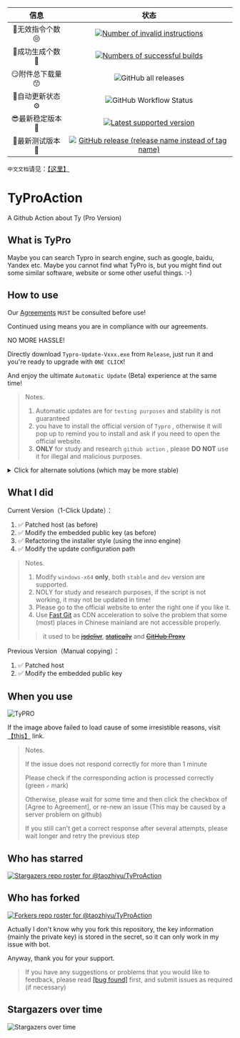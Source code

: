 |  信息 | 状态 |
|:----:|:----:|
|  🤔无效指令个数😒 | [![Number of invalid instructions](https://img.shields.io/github/issues-closed-raw/taozhiyu/TyProAction/%F0%9F%A4%94invalid/%E6%97%A0%E6%95%88%E7%9A%84%F0%9F%98%92?color=d9534f&label=%F0%9F%A4%94invalid%20instructions&logo=github&style=flat-square)](https://github.com/taozhiyu/TyProAction/issues?q=label%3A%F0%9F%A4%94invalid%2F%E6%97%A0%E6%95%88%E7%9A%84%F0%9F%98%92) |
|  🎉成功生成个数🎉 | [![Numbers of successful builds](https://img.shields.io/github/issues-closed-raw/taozhiyu/TyProAction/%E2%98%91%EF%B8%8Fkeygen/%E6%B3%A8%E5%86%8C%E6%9C%BA%F0%9F%8E%89?color=5cb85c&label=%F0%9F%8E%89successful%20builds&logo=github&style=flat-square)](https://github.com/taozhiyu/TyProAction/issues?q=label%3A%E2%98%91%EF%B8%8Fkeygen%2F%E6%B3%A8%E5%86%8C%E6%9C%BA%F0%9F%8E%89) |
|  😏附件总下载量😙 |![GitHub all releases](https://img.shields.io/github/downloads/taozhiyu/TyProAction/total?label=%F0%9F%A4%A9Total%20downloads&color=5319E7&logo=github&style=flat-square)|
|  🔧自动更新状态⚙️ |![GitHub Workflow Status](https://img.shields.io/github/workflow/status/taozhiyu/TyProAction/check%20update?label=%F0%9F%94%A7check%20update&logo=github&style=flat-square) |
|  😎最新稳定版本🥳 | [![Latest supported version](https://img.shields.io/github/v/release/taozhiyu/TyProAction?label=%F0%9F%A5%B3Latest%20version&logo=windows&style=flat-square)](https://github.com/taozhiyu/TyProAction/releases/latest) |
|  🌈最新测试版本🔬 | [![GitHub release (release name instead of tag name)](https://img.shields.io/github/v/release/taozhiyu/TyProAction?include_prereleases&label=%F0%9F%8C%88%20dev%20version&style=flat-square)](https://github.com/taozhiyu/TyProAction/releases) |

`中文文档`请见：[【这里】](./README.zh.md)

# TyProAction

A Github Action about Ty (Pro Version)

## What is TyPro

Maybe you can search Typro in search engine, such as google, baidu, Yandex etc.
Maybe you cannot find what TyPro is, but you might find out some similar software, website or some other useful things.
:-)

## How to use

Our [Agreements](Agreements.md) `MUST` be consulted before use!

Continued using means you are in compliance with our agreements.



NO MORE HASSLE!

Directly download `Typro-Update-Vxxx.exe` from `Release`, just run it and you're ready to upgrade with `ONE CLICK`!

And enjoy the ultimate `Automatic Update` (Beta) experience at the same time!

> Notes.
>
> 1. Automatic updates are for `testing purposes` and stability is not guaranteed
> 2. you have to install the official version of `Typro` , otherwise it will pop up to remind you to install and ask if you need to open the official website.
> 3. **ONLY** for study and research `github action` , please **DO NOT** use it for illegal and malicious purposes.

<details>
  <summary>Click for alternate solutions (which may be more stable)</summary>
  1. Install the corresponding version TyProAction software<br>
  2. Download the attached zip file<br>
  3. unzip and move it to {software-root-dir}\resources<br>
  4. Use the keygen template to initiate a new issue<br>
  5. enjoy it！<br>
</details>

## What I did

Current Version（1-Click Update）：

1. ✅ Patched host (as before)
2. ✅ Modify the embedded public key (as before)
3. ✅ Refactoring the installer style (using the inno engine)
4. ✅ Modify the update configuration path

> Notes.
>
> 1. Modify `windows-x64` **only**, both `stable` and `dev` version are supported.
> 1. NOLY for study and research purposes, if the script is not working, it may not be updated in time!
> 1. Please go to the official website to enter the right one if you like it.
> 1. Use [Fast Git](https://fastgit.org/) as CDN acceleration to solve the problem that some (most) places in Chinese mainland are not accessible properly.
> > it used to be [~~jsdelivr~~](https://www.jsdelivr.com/), [~~statically~~](https://statically.io/) and [~~GitHub Proxy~~](https://ghproxy.com/)

Previous Version（Manual copying）：

1. ✅ Patched host
2. ✅ Modify the embedded public key

## When you use

![TyPRO](https://pic.rmb.bdstatic.com/bjh/552764cbd771d08765e696234a946fc7.gif)

If the image above failed to load cause of some irresistible reasons, visit [【this】](https://pic.rmb.bdstatic.com/bjh/552764cbd771d08765e696234a946fc7.gif) link.

> Notes.
>
> If the issue does not respond correctly for more than 1 minute
> 
> Please check if the corresponding action is processed correctly (green `✓` mark)
> 
> Otherwise, please wait for some time and then click the checkbox of [Agree to Agreement], or re-new an issue (This may be caused by a server problem on github)
> 
> If you still can't get a correct response after several attempts, please wait longer and retry the previous step

## Who has starred

[![Stargazers repo roster for @taozhiyu/TyProAction](https://reporoster.com/stars/dark/taozhiyu/TyProAction)](https://github.com/taozhiyu/TyProAction/stargazers)

## Who has forked

[![Forkers repo roster for @taozhiyu/TyProAction](https://reporoster.com/forks/dark/taozhiyu/TyProAction)](https://github.com/taozhiyu/TyProAction/network/members)

Actually I don't know why you fork this repository, the key information (mainly the private key) is stored in the secret, so it can only work in my issue with bot.

Anyway, thank you for your support.

> If you have any suggestions or problems that you would like to feedback, please read [[bug found]](bugFound.md) first, and submit issues as required (if necessary)

## Stargazers over time

![Stargazers over time](https://starchart.cc/taozhiyu/TyProAction.svg)
